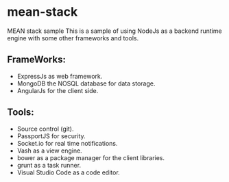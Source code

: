 # mean-stack
MEAN stack sample 
This is a sample of using NodeJs as a backend runtime engine with some other frameworks and tools.

## FrameWorks:

 * ExpressJs as web framework.
 * MongoDB the NOSQL database for data storage.
 * AngularJs for the client side.

## Tools:
 * Source control (git).
 * PassportJS for security.
 * Socket.io for real time notifications.
 * Vash as a view engine.
 * bower as a package manager for the client libraries.
 * grunt as a task runner.
 * Visual Studio Code as a code editor.


